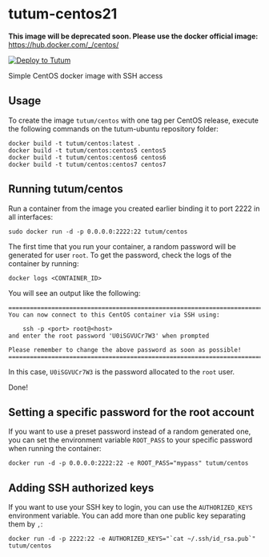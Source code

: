 tutum-centos21
============

**This image will be deprecated soon. Please use the docker official image:** https://hub.docker.com/_/centos/


[![Deploy to Tutum](https://s.tutum.co/deploy-to-tutum.svg)](https://dashboard.tutum.co/stack/deploy/)

Simple CentOS docker image with SSH access

Usage
-----

To create the image `tutum/centos` with one tag per CentOS release, execute the following commands on the tutum-ubuntu repository folder:

	docker build -t tutum/centos:latest .
	docker build -t tutum/centos:centos5 centos5
	docker build -t tutum/centos:centos6 centos6
	docker build -t tutum/centos:centos7 centos7


Running tutum/centos
--------------------

Run a container from the image you created earlier binding it to port 2222 in all interfaces:

	sudo docker run -d -p 0.0.0.0:2222:22 tutum/centos

The first time that you run your container, a random password will be generated
for user `root`. To get the password, check the logs of the container by running:

	docker logs <CONTAINER_ID>

You will see an output like the following:

	========================================================================
	You can now connect to this CentOS container via SSH using:

	    ssh -p <port> root@<host>
	and enter the root password 'U0iSGVUCr7W3' when prompted

	Please remember to change the above password as soon as possible!
	========================================================================

In this case, `U0iSGVUCr7W3` is the password allocated to the `root` user.

Done!


Setting a specific password for the root account
------------------------------------------------

If you want to use a preset password instead of a random generated one, you can
set the environment variable `ROOT_PASS` to your specific password when running the container:

	docker run -d -p 0.0.0.0:2222:22 -e ROOT_PASS="mypass" tutum/centos


Adding SSH authorized keys
--------------------------

If you want to use your SSH key to login, you can use the `AUTHORIZED_KEYS` environment variable. You can add more than one public key separating them by `,`:

    docker run -d -p 2222:22 -e AUTHORIZED_KEYS="`cat ~/.ssh/id_rsa.pub`" tutum/centos
